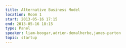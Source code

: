 ```yaml
---
title: Alternative Business Model
location: Room 1
start: 2013-05-16 17:15
end: 2013-05-16 18:15
type: Panel
speaker: liam-boogar,adrien-demalherbe,james-parton
topic: startup
---
```


